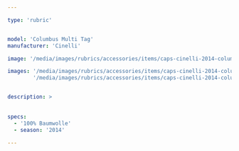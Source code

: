 ```yaml
---

type: 'rubric'


model: 'Columbus Multi Tag'
manufacturer: 'Cinelli'

image: '/media/images/rubrics/accessories/items/caps-cinelli-2014-columbus-multitag_1.jpg'

images: '/media/images/rubrics/accessories/items/caps-cinelli-2014-columbus-multitag_2.jpg'
        '/media/images/rubrics/accessories/items/caps-cinelli-2014-columbus-multitag_3.jpg'


description: >
    
    
specs:
  - '100% Baumwolle'
  - season: '2014'
    
---
```

